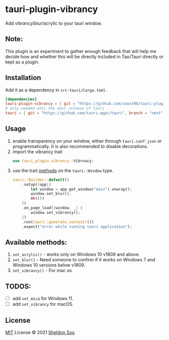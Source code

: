 # tauri-plugin-vibrancy
Add vibrancy/blur/acrylic to your tauri window.

## Note:
This plugin is an experiment to gather enough feedback that will help me decide how and whether this will be directly included in Tao/Tauri directly or kept as a plugin.

## Installation
Add it as a dependency in `src-tauri/Cargo.toml`.
```toml
[dependencies]
tauri-plugin-vibrancy = { git = "https://github.com/sooxt98/tauri-plugin-vibrancy" }
# only needed unti the next release of tauri
tauri = { git = "https://github.com/tauri-apps/tauri", branch = "next" }
```

## Usage
1. enable transparency on your window, either through `tauri.conf.json` or programmatically. It is also recommended to disable decorations.
2. import the vibrancy trait
    ```rs
    use tauri_plugin_vibrancy::Vibrnacy;
    ```
3. use the trait [methods](src/lib.rs:) on the `tauri::Window` type.
    ```rs
    tauri::Builder::default()
        .setup(|app|{
            let window = app.get_window("main").unwrap();
            window.set_blur();
            Ok(())
        })
        .on_page_load(|window, _| {
            window.set_vibrancy();
        })
        .run(tauri::generate_context!())
        .expect("error while running tauri application");
    ```

## Available methods:
1. `set_acrylic()` - works only on Windows 10 v1809 and above.
2. `set_blur()` - Need someone to confirm if it works on Windows 7 and Windows 10 versions below v1809.
2. `set_vibrancy()` - For mac os

## TODOS:
- [ ] add `set_mica` for Windows 11.
- [ ] add `set_vibrancy` for macOS.

## License
[MIT](./LICENSE) License © 2021 [Sheldon Soo](https://github.com/sooxt98)
